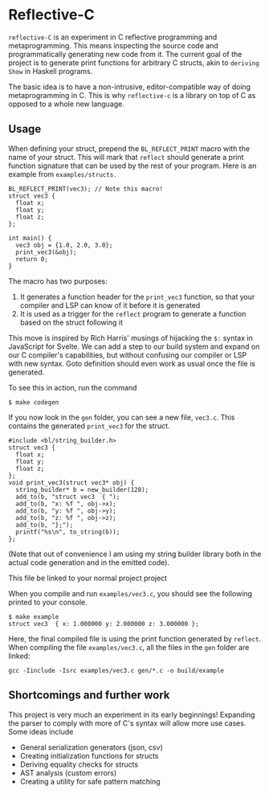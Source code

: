 # Reflective-C
`reflective-C` is an experiment in C reflective programming and metaprogramming. This means inspecting the source code and programmatically generating new code from it.
The current goal of the project is to generate print functions for arbitrary C structs, akin to `deriving Show` in Haskell programs.

The basic idea is to have a non-intrusive, editor-compatible way of doing metaprogramming in C. This is why `reflective-c` is a library on top of C as opposed to a whole new language.

## Usage
When defining your struct, prepend the `BL_REFLECT_PRINT` macro with the name of your struct. 
This will mark that `reflect` should generate a print function signature that can be used by the rest of your program. Here is an example from `examples/structs.`
    
    BL_REFLECT_PRINT(vec3); // Note this macro!
    struct vec3 {
      float x;
      float y;
      float z;
    };
    
    int main() {
      vec3 obj = {1.0, 2.0, 3.0};
      print_vec3(&obj);
      return 0;
    }

The macro has two purposes:
1. It generates a function header for the `print_vec3` function, so that your compiler and LSP can know of it before it is generated 
2. It is used as a trigger for the `reflect` program to generate a function based on the struct following it

This move is inspired by Rich Harris' musings of hijacking the `$:` syntax in JavaScript for Svelte. We can add a step to our build system and expand on our C compiler's capabilities, but without confusing our compiler or LSP with new syntax.
Goto definition should even work as usual once the file is generated.


To see this in action, run the command

    $ make codegen

If you now look in the `gen` folder, you can see a new file, `vec3.c`. This contains the generated `print_vec3` for the struct.

    #include <bl/string_builder.h>
    struct vec3 {
      float x;
      float y;
      float z;
    };
    void print_vec3(struct vec3* obj) {
      string_builder* b = new_builder(128);
      add_to(b, "struct vec3  { ");
      add_to(b, "x: %f ", obj->x);
      add_to(b, "y: %f ", obj->y);
      add_to(b, "z: %f ", obj->z);
      add_to(b, "};");
      printf("%s\n", to_string(b));
    };
(Note that out of convenience I am using my string builder library both in the actual code generation and in the emitted code).

This file be linked to your normal project project

When you compile and run `examples/vec3.c`, you should see the following printed to your console.

    $ make example
    struct vec3  { x: 1.000000 y: 2.000000 z: 3.000000 };

Here, the final compiled file is using the print function generated by `reflect`.
When compiling the file `examples/vec3.c`, all the files in the `gen` folder are linked:

    gcc -Iinclude -Isrc examples/vec3.c gen/*.c -o build/example

## Shortcomings and further work
This project is very much an experiment in its early beginnings!
Expanding the parser to comply with more of C's syntax will allow more use cases. Some ideas include
* General serialization generators (json, csv)
* Creating initialization functions for structs
* Deriving equality checks for structs
* AST analysis (custom errors)
* Creating a utility for safe pattern matching
